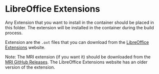 # LibreOffice Extensions

Any Extension that you want to install in the container should be placed in this folder. The extension will be installed in the container during the build process.

Extension are the `.oxt` files that you can download from the [LibreOffice Extensions](https://extensions.libreoffice.org/) website.

Note: The MRI extension (if you want it) should be downloaded from the [MRI GitHub Releases](https://github.com/hanya/MRI/releases). The LibreOffice Extensions website has an older version of the extension.